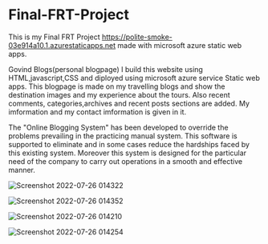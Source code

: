 # Final-FRT-Project
This is my Final FRT Project
https://polite-smoke-03e914a10.1.azurestaticapps.net made with microsoft azure static web apps.

Govind Blogs(personal blogpage)
I build this website using HTML,javascript,CSS and diployed using microsoft azure service Static web apps.
This blogpage is made on my travelling blogs and show the destination images and my experience about the tours.
Also recent comments, categories,archives and recent posts sections are added.
My imformation and my contact imformation is given in it.

The "Online Blogging System" has been developed to override the problems prevailing in the practicing manual system. This software is supported to eliminate and in some cases reduce the hardships faced by this existing system. Moreover this system is designed for the particular need of the company to carry out operations in a smooth and effective manner.




![Screenshot 2022-07-26 014322](https://user-images.githubusercontent.com/95979633/180866338-6dd29346-62bf-4d5a-820c-d40e7e61132c.jpg)

![Screenshot 2022-07-26 014352](https://user-images.githubusercontent.com/95979633/180866455-37161365-7354-4f9f-b7d0-5be2bc78dc68.jpg)

![Screenshot 2022-07-26 014210](https://user-images.githubusercontent.com/95979633/180866492-43396072-8c5f-40fd-9a06-c315040f14a0.jpg)

![Screenshot 2022-07-26 014254](https://user-images.githubusercontent.com/95979633/180866520-1fcafe4e-f947-4dfd-9086-285b326a68be.jpg)
